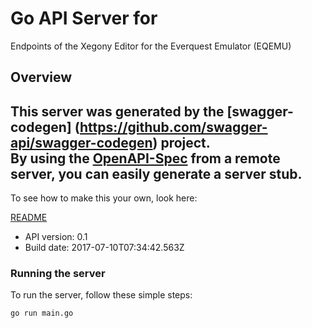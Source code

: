 # Go API Server for 

Endpoints of the Xegony Editor for the Everquest Emulator (EQEMU)

## Overview
This server was generated by the [swagger-codegen]
(https://github.com/swagger-api/swagger-codegen) project.  
By using the [OpenAPI-Spec](https://github.com/OAI/OpenAPI-Specification) from a remote server, you can easily generate a server stub.  
-

To see how to make this your own, look here:

[README](https://github.com/swagger-api/swagger-codegen/blob/master/README.md)

- API version: 0.1
- Build date: 2017-07-10T07:34:42.563Z


### Running the server
To run the server, follow these simple steps:

```
go run main.go
```

